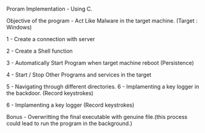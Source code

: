 Proram Implementation - Using C.

Objective of the program - Act Like Malware in the target machine. (Target : Windows)

1 - Create a connection with server

2 - Create a Shell function

3 - Automatically Start Program when target machine reboot (Persistence)

4 - Start / Stop Other Programs and services in the target

5 - Navigating through different directories.
6 - Implamenting a key logger in the backdoor. (Record keystrokes) 

6 - Implamenting a key logger (Record keystrokes) 

Bonus - Overwritting the final executable with genuine file.(this process could lead to run the program in the background.)

